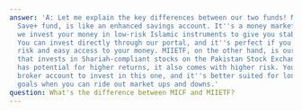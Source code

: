 ```yaml
---
answer: 'A: Let me explain the key differences between our two funds! MICF, or our
  Save+ fund, is like an enhanced savings account. It''s a money market fund where
  we invest your money in low-risk Islamic instruments to give you stable returns.
  You can invest directly through our portal, and it''s perfect if you want lower
  risk and easy access to your money. MIIETF, on the other hand, is our equity fund
  that invests in Shariah-compliant stocks on the Pakistan Stock Exchange. While it
  has potential for higher returns, it also comes with higher risk. You''ll need a
  broker account to invest in this one, and it''s better suited for long-term investment
  goals when you can ride out market ups and downs.'
question: What's the difference between MICF and MIIETF?
---
```

